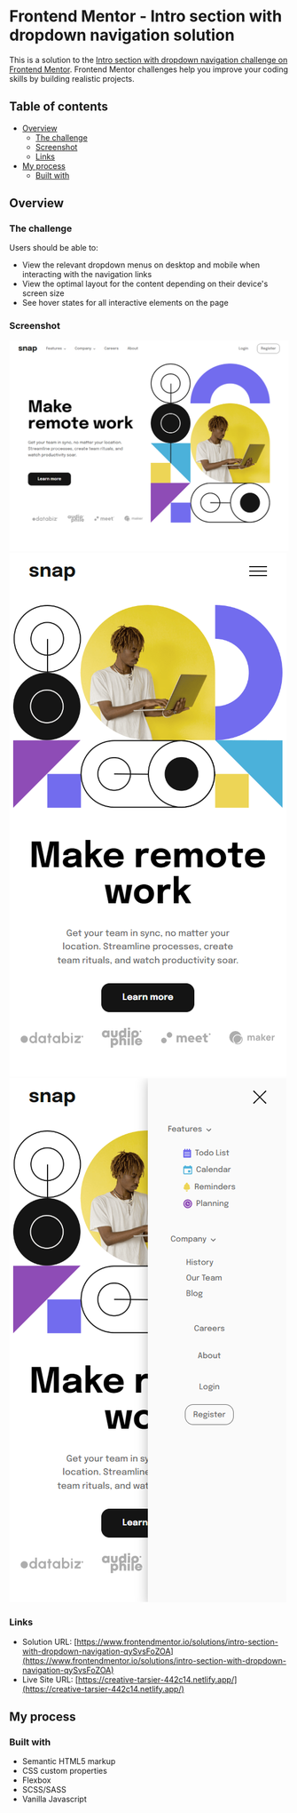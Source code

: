 # Frontend Mentor - Intro section with dropdown navigation solution

This is a solution to the [Intro section with dropdown navigation challenge on Frontend Mentor](https://www.frontendmentor.io/challenges/intro-section-with-dropdown-navigation-ryaPetHE5). Frontend Mentor challenges help you improve your coding skills by building realistic projects. 

## Table of contents

- [Overview](#overview)
  - [The challenge](#the-challenge)
  - [Screenshot](#screenshot)
  - [Links](#links)
- [My process](#my-process)
  - [Built with](#built-with)

## Overview

### The challenge

Users should be able to:

- View the relevant dropdown menus on desktop and mobile when interacting with the navigation links
- View the optimal layout for the content depending on their device's screen size
- See hover states for all interactive elements on the page

### Screenshot

![Desktop preview](./assets/preview/desktop.png)
![Mobile preview 1](./assets/preview/mobile1.png)
![Mobile preview 2](./assets/preview/mobile2.png)


### Links

- Solution URL: [https://www.frontendmentor.io/solutions/intro-section-with-dropdown-navigation-qySvsFoZOA](https://www.frontendmentor.io/solutions/intro-section-with-dropdown-navigation-qySvsFoZOA)
- Live Site URL: [https://creative-tarsier-442c14.netlify.app/](https://creative-tarsier-442c14.netlify.app/)

## My process

### Built with

- Semantic HTML5 markup
- CSS custom properties
- Flexbox
- SCSS/SASS
- Vanilla Javascript